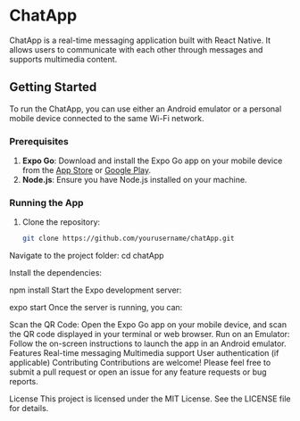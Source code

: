 # ChatApp

ChatApp is a real-time messaging application built with React Native. It allows users to communicate with each other through messages and supports multimedia content.

## Getting Started

To run the ChatApp, you can use either an Android emulator or a personal mobile device connected to the same Wi-Fi network. 

### Prerequisites

1. **Expo Go**: Download and install the Expo Go app on your mobile device from the [App Store](https://apps.apple.com/us/app/expo-go/id982107777) or [Google Play](https://play.google.com/store/apps/details?id=host.exp.exponent&hl=en&gl=US).
2. **Node.js**: Ensure you have Node.js installed on your machine.

### Running the App

1. Clone the repository:

   ```bash
   git clone https://github.com/yourusername/chatApp.git


Navigate to the project folder:
cd chatApp


Install the dependencies:

npm install
Start the Expo development server:

expo start
Once the server is running, you can:

Scan the QR Code: Open the Expo Go app on your mobile device, and scan the QR code displayed in your terminal or web browser.
Run on an Emulator: Follow the on-screen instructions to launch the app in an Android emulator.
Features
Real-time messaging
Multimedia support
User authentication (if applicable)
Contributing
Contributions are welcome! Please feel free to submit a pull request or open an issue for any feature requests or bug reports.

License
This project is licensed under the MIT License. See the LICENSE file for details.
